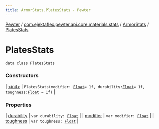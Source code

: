 ```yaml
---
title: ArmorStats.PlatesStats - Pewter
---
```


[Pewter](../../../index.html) / [com.ejektaflex.pewter.api.core.materials.stats](../../index.html) / [ArmorStats](../index.html) / [PlatesStats](./index.html)

# PlatesStats

`data class PlatesStats`

### Constructors

| [&lt;init&gt;](-init-.html) | `PlatesStats(modifier: `[`Float`](https://kotlinlang.org/api/latest/jvm/stdlib/kotlin/-float/index.html)` = 1f, durability: `[`Float`](https://kotlinlang.org/api/latest/jvm/stdlib/kotlin/-float/index.html)` = 1f, toughness: `[`Float`](https://kotlinlang.org/api/latest/jvm/stdlib/kotlin/-float/index.html)` = 1f)` |

### Properties

| [durability](durability.html) | `var durability: `[`Float`](https://kotlinlang.org/api/latest/jvm/stdlib/kotlin/-float/index.html) |
| [modifier](modifier.html) | `var modifier: `[`Float`](https://kotlinlang.org/api/latest/jvm/stdlib/kotlin/-float/index.html) |
| [toughness](toughness.html) | `var toughness: `[`Float`](https://kotlinlang.org/api/latest/jvm/stdlib/kotlin/-float/index.html) |

